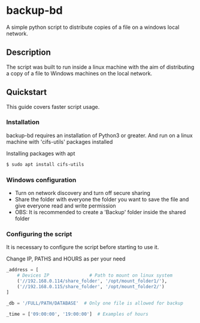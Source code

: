# backup-bd
A simple python script to distribute copies of a file on a windows local network.

## Description
The script was built to run inside a linux machine with the aim of distributing a copy of a file to Windows machines on the local network.

## Quickstart
This guide covers faster script usage.

### Installation
backup-bd requires an installation of Python3 or greater. And run on a linux machine with 'cifs-utils' packages installed

Installing packages with apt

```bash
$ sudo apt install cifs-utils
```

### Windows configuration
* Turn on network discovery and turn off secure sharing
* Share the folder with everyone the folder you want to save the file and give everyone read and write permission
* OBS: It is recommended to create a 'Backup' folder inside the shared folder

### Configuring the script
It is necessary to configure the script before starting to use it.

Change IP, PATHS and HOURS as per your need

```python
_address = [
    # Devices IP               # Path to mount on linux system
    ('//192.168.0.114/share_folder', '/opt/mount_folder1/'),
    ('//192.168.0.115/share_folder', '/opt/mount_folder2/')
]

_db = '/FULL/PATH/DATABASE'  # Only one file is allowed for backup

_time = ['09:00:00', '19:00:00']  # Examples of hours
```

